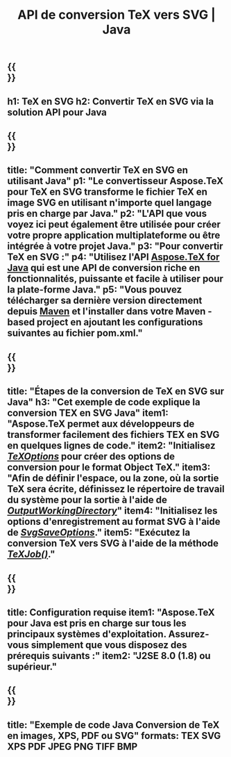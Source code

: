﻿---
translation: true
template: /_templates/_conversion-child-java.md
title: API de conversion TeX vers SVG | Java
description: Fonctionnalité de conversion TeX vers SVG. Intégrez cette bibliothèque Java sur site dans votre projet ou utilisez des applications multiplateformes pour convertir TeX en SVG.
keywords: tex vers svg api java, tex2svg intégré
url: /java/conversion/tex-to-svg/
family: tex
platformtag: java
feature: conversion
informat: TEX
outformat: SVG
otherformats: BMP PNG JPEG TIFF PDF XPS
---

{{<section banner>}}
---
h1: TeX en SVG
h2: Convertir TeX en SVG via la solution API pour Java
---

{{<section overview>}}
---
title: "Comment convertir TeX en SVG en utilisant Java"
p1: "Le convertisseur Aspose.TeX pour TeX en SVG transforme le fichier TeX en image SVG en utilisant n'importe quel langage pris en charge par Java."
p2: "L'API que vous voyez ici peut également être utilisée pour créer votre propre application multiplateforme ou être intégrée à votre projet Java."
p3: "Pour convertir TeX en SVG :"
p4: "Utilisez l'API [Aspose.TeX for Java](https://products.aspose.com/tex/java) qui est une API de conversion riche en fonctionnalités, puissante et facile à utiliser pour la plate-forme Java."
p5: "Vous pouvez télécharger sa dernière version directement depuis [Maven](https://repository.aspose.com/webapp/#/artifacts/browse/tree/General/repo/com/aspose/aspose-tex) et l'installer dans votre Maven -based project en ajoutant les configurations suivantes au fichier pom.xml."
---

{{<section feature1>}}
---
title: "Étapes de la conversion de TeX en SVG sur Java"
h3: "Cet exemple de code explique la conversion TEX en SVG Java"
item1: "Aspose.TeX permet aux développeurs de transformer facilement des fichiers TEX en SVG en quelques lignes de code."
item2: "Initialisez [*TeXOptions*](https://reference.aspose.com/tex/java/com.aspose.tex/TeXOptions) pour créer des options de conversion pour le format Object TeX."
item3: "Afin de définir l'espace, ou la zone, où la sortie TeX sera écrite, définissez le répertoire de travail du système pour la sortie à l'aide de [*OutputWorkingDirectory*](https://reference.aspose.com/tex/java/com.aspose.tex/TeXOptions#getOutputWorkingDirectory--)"
item4: "Initialisez les options d'enregistrement au format SVG à l'aide de [*SvgSaveOptions*](https://reference.aspose.com/tex/java/com.aspose.tex.rendering/SvgSaveOptions)."
item5: "Exécutez la conversion TeX vers SVG à l'aide de la méthode [*TeXJob()*](https://reference.aspose.com/tex/java/com.aspose.tex/TeXJob)."
---

{{<section feature2>}}
---
title: Configuration requise
item1: "Aspose.TeX pour Java est pris en charge sur tous les principaux systèmes d'exploitation. Assurez-vous simplement que vous disposez des prérequis suivants :"
item2: "J2SE 8.0 (1.8) ou supérieur."
---

{{<section widget>}}
---
title: "Exemple de code Java Conversion de TeX en images, XPS, PDF ou SVG"
formats: TEX SVG XPS PDF JPEG PNG TIFF BMP
---